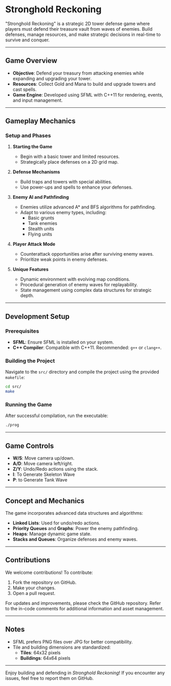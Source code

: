 # Stronghold Reckoning

"Stronghold Reckoning" is a strategic 2D tower defense game where players must defend their treasure vault from waves of enemies. Build defenses, manage resources, and make strategic decisions in real-time to survive and conquer.

---

## Game Overview

- **Objective**: Defend your treasury from attacking enemies while expanding and upgrading your tower.
- **Resources**: Collect Gold and Mana to build and upgrade towers and cast spells.
- **Game Engine**: Developed using SFML with C++11 for rendering, events, and input management.

---

## Gameplay Mechanics

### Setup and Phases

1. **Starting the Game**
   - Begin with a basic tower and limited resources.
   - Strategically place defenses on a 2D grid map.

2. **Defense Mechanisms**
   - Build traps and towers with special abilities.
   - Use power-ups and spells to enhance your defenses.

3. **Enemy AI and Pathfinding**
   - Enemies utilize advanced A* and BFS algorithms for pathfinding.
   - Adapt to various enemy types, including:
     - Basic grunts
     - Tank enemies
     - Stealth units
     - Flying units

4. **Player Attack Mode**
   - Counterattack opportunities arise after surviving enemy waves.
   - Prioritize weak points in enemy defenses.

5. **Unique Features**
   - Dynamic environment with evolving map conditions.
   - Procedural generation of enemy waves for replayability.
   - State management using complex data structures for strategic depth.

---

## Development Setup

### Prerequisites

- **SFML**: Ensure SFML is installed on your system.
- **C++ Compiler**: Compatible with C++11. Recommended: `g++` or `clang++`.

### Building the Project

Navigate to the `src/` directory and compile the project using the provided `makefile`:

```bash
cd src/
make
```

### Running the Game

After successful compilation, run the executable:

```bash
./prog
```

---

## Game Controls

- **W/S**: Move camera up/down.
- **A/D**: Move camera left/right.
- **Z/Y**: Undo/Redo actions using the stack.
- **I**: To Generate Skeleton Wave
- **P**: to Generate Tank Wave

---

## Concept and Mechanics

The game incorporates advanced data structures and algorithms:

- **Linked Lists**: Used for undo/redo actions.
- **Priority Queues** and **Graphs**: Power the enemy pathfinding.
- **Heaps**: Manage dynamic game state.
- **Stacks and Queues**: Organize defenses and enemy waves.

---

## Contributions

We welcome contributions! To contribute:

1. Fork the repository on GitHub.
2. Make your changes.
3. Open a pull request.

For updates and improvements, please check the GitHub repository. Refer to the in-code comments for additional information and asset management.

---

## Notes

- SFML prefers PNG files over JPG for better compatibility.
- Tile and building dimensions are standardized:
  - **Tiles**: 64x32 pixels
  - **Buildings**: 64x64 pixels

---

Enjoy building and defending in *Stronghold Reckoning*! If you encounter any issues, feel free to report them on GitHub.
